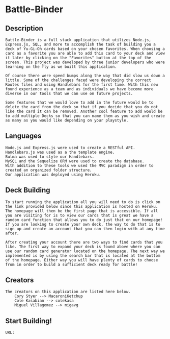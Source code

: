 # Battle-Binder


## Description

    Battle-Binder is a full stack application that utilizes Node.js, Express.js, SQL, and more to accomplish the task of building you a deck of Yu-Gi-Oh cards based on your chosen favorites. When choosing a card as a favorite you are able to add this card to your deck and view it later by clicking on the "Favorites" button at the top of the screen. This project was developed by three junior developers who were learning on the fly as we built this application. 

    Of course there were speed bumps along the way that did slow us down a little. Some of the challenges faced were developing the correct Routes files and using Handlebars for the first time. With this new found experience as a team and as individuals we have become more diverse in our tools that we can use on future projects. 

    Some features that we would love to add in the future would be to delete the card from the deck so that if you decide that you do not like the card it can be removed. Another cool feature to add would be to add multiple Decks so that you can name them as you wish and create as many as you would like depending on your playstyle. 

## Languages 
    Node.js and Express.js were used to create a RESTful API.
    Handlebars.js was used as a the template engine.
    Bulma was used to style our Handlebars. 
    MySQL and the Sequelize ORM were used to create the database.
    With addition to these tools we used the MVC paradigm in order to created an organized folder structure. 
    Our application was deployed using Heroku. 

## Deck Building

    To start running the application all you will need to do is click on the link provided below since this application is hosted on Heroku. The homepage will then be the first page that is accessible. If all you are visiting for is to view our cards that is great we have a random card function that allows you to do just that on our homepage! If you are looking to create your own deck, the way to do that is to sign up and create an account that you can then login with at any time after. 
    
    After creating your account there are two ways to find cards that you like. The first way to expand your deck is found above where you can use our random card generator located on the homepage. The next way we implemented is by using the search bar that is located at the bottom of the homepage. Either way you will have plenty of cards to choose from in order to build a sufficient deck ready for battle!  

## Creators 
    The creators on this application are listed here below. 
        Cory Styer --> MacaroniKetchup
        Cole Kasabian --> colekasa
        Miguel Villagomez --> migavg

## Start Building!
    URL: 
    

    